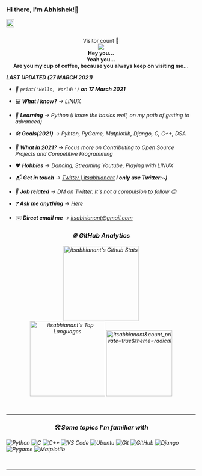 ### Hi there, I'm Abhishek!👋

<a href="https://twitter.com/itsabhianant">
  <img align="left" alt="Abhishek Anant Singh | Twitter" width="21px" src="https://raw.githubusercontent.com/anuraghazra/anuraghazra/master/assets/twitter.svg" />
</a>

<br />
<br />

<p align="center"> 
  Visitor count 👀<br>
  <img src="https://profile-counter.glitch.me/itsabhianant/count.svg" /><br>
  
  <b>
  Hey you...<br>
  Yeah you...<br>
  Are you my cup of coffee, because you always keep on visiting me...</b>
  <i>
</p>

***LAST UPDATED (27 MARCH 2021)***

- 🍰 ```
      print("Hello, World!")
      ```
      **on 17 March 2021**
      
- 💻 **What I know?** -> *LINUX*
- 🎒 **Learning** -> *Python* (I know the basics well, on my path of getting to advanced)
- 🛠️ **Goals(2021)** -> *Pyhton*, *PyGame*, *Matplotlib*, *Django*, *C*, *C++*, *DSA*
- 🔭 **What in 2021?** -> Focus more on *Contributing to Open Source Projects* and *Competitive Programming*
- ❤️ **Hobbies** -> *Dancing*, *Streaming Youtube*, *Playing with LINUX*
- 📬 **Get in touch** -> [Twitter | itsabhianant](https://twitter.com/itsabhianant) **I only use Twitter:~)**
- 💼 **Job related** -> DM on [Twitter](https://twitter.com/itsabhianant). It's not a compulsion to follow 😉
- ❓  **Ask me anything** -> [Here](https://github.com/itsabhianant/itsabhianant/discussions/categories/q-a)
- ✉️ **Direct email me** -> itsabhianant@gmail.com

<h3 align="center">⚙️  GitHub Analytics</h3>

<p align="center">
<img src="https://github-readme-stats.vercel.app/api?username=itsabhianant&include_all_commits=true&count_private=true&show_icons=true&line_height=33&theme=radical" alt="itsabhianant's Github Stats" height="200"/><br>
<img src="https://github-readme-stats.vercel.app/api/top-langs/?username=itsabhianant&layout=compact&count_private=true&langs_count=8&hide=jupyter%20notebook&theme=radical" alt="itsabhianant's Top Languages" height="200"/>

<img src="https://github-readme-streak-stats.herokuapp.com/?user=itsabhianant&count_private=true&theme=radical" alt="itsabhianant&count_private=true&theme=radical" alt="itsabhianant's streaks" height="175"/>
</p>



<br>
<hr>

<h3 align="center">🛠 Some topics I'm familiar with</h3>


<div style="max-width:68rem;">

![Python](https://img.shields.io/badge/python%20-%2314354C.svg?&style=for-the-badge&logo=python&logoColor=white)
![C](https://img.shields.io/badge/c%20-%2300599C.svg?&style=for-the-badge&logo=c&logoColor=white)
![C++](https://img.shields.io/badge/c++%20-%2300599C.svg?&style=for-the-badge&logo=c%2B%2B&ogoColor=white)
![VS Code](https://img.shields.io/badge/-VS%20Code-007ACC?style=for-the-badge&logo=visual-studio-code&logoColor=ffffff)
![Ubuntu](https://img.shields.io/badge/Ubuntu-E95420?style=for-the-badge&logo=ubuntu&logoColor=white)
![Git](https://img.shields.io/badge/git%20-%23F05033.svg?&style=for-the-badge&logo=git&logoColor=white)
![GitHub](https://img.shields.io/badge/github%20-%23121011.svg?&style=for-the-badge&logo=github&logoColor=white)
![Django](https://shields.io/badge/Django%20-%092e20.svg?&style=for-the-badge&logo=Django&logoColor=white)
![Pygame](https://shields.io/badge/Pygame%20-%092e20.svg?&style=for-the-badge&logo=Pygame&logoColor=white)
![Matplotlib](https://img.shields.io/badge/Matplotlib%20-%2314354C.svg?&style=for-the-badge&logo=Matplotlib&logoColor=white)


</div>

<br>

<hr>
